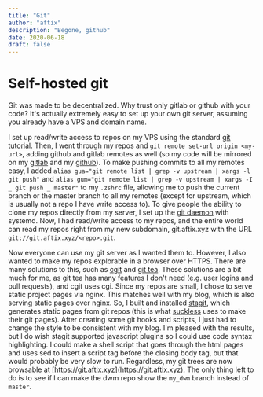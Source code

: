 ```yaml
---
title: "Git"
author: "aftix"
description: "Begone, github"
date: 2020-06-18
draft: false
---
```


# Self-hosted git

Git was made to be decentralized. Why trust
only gitlab or github with your code? It's actually
extremely easy to set up your own git server, assuming
you already have a VPS and domain name.

I set up read/write access to repos on my
VPS using the standard
[git tutorial](https://git-scm.com/book/en/v2/Git-on-the-Server-Setting-Up-the-Server).
Then, I went through my repos and
`git remote set-url origin <my-url>`, adding
github and gitlab remotes as well (so my code will be
mirrored on my [gitlab](https://gitlab.com/aftix) and my
[github](https://github.com/aftix)). To make pushing commits
to all my remotes easy, I added
`alias gua="git remote list | grep -v upstream | xargs -l git push"`
and
`alias gum="git remote list | grep -v upstream | xargs -I _ git push _ master"`
to my `.zshrc` file, allowing me
to push the current branch or the master branch to all my remotes
(except for upstream, which is usually not a repo I have
write access to). To give people the ability to clone my
repos directly from my server, I set up the
[git daemon](https://git-scm.com/book/en/v2/Git-on-the-Server-Git-Daemon)
with systemd. Now, I had read/write access to my repos, and
the entire world can read my repos right from my new
subdomain, git.aftix.xyz with the URL `git://git.aftix.xyz/<repo>.git`.

Now everyone can use my git server as I wanted them to. However,
I also wanted to make my repos explorable in a browser over HTTPS.
There are many solutions to this, such as [cgit](https://git.zx2c4.com/cgit/about/)
and
[git tea](https://gitea.io/). These solutions are a bit much
for me, as git tea has many features I don't need (e.g. user logins
and pull requests), and cgit uses cgi. Since my repos are small,
I chose to serve static project pages via nginx. This matches well
with my blog, which is also serving static pages over nginx.
So, I built and installed [stagit](https://git.2f30.org/stagit/),
which generates static pages from git repos (this is what
[suckless](https://suckless.org) uses to make their git
pages). After creating some git hooks and scripts, I just had
to change the style to be consistent with my blog. I'm pleased
with the results, but I do wish stagit supported javascript plugins
so I could use code syntax highlighting. I could make a shell script
that goes through the html pages and uses sed to insert a script
tag before the closing body tag, but that would probably be
very slow to run. Regardless, my git trees are now browsable at
[https://git.aftix.xyz](https://git.aftix.xyz). The only
thing left to do is to see if I can make the dwm repo show
the `my_dwm` branch instead of `master`.